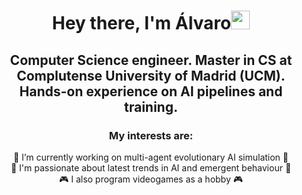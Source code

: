 <h1 align="center">Hey there, I'm Álvaro<img src="https://raw.githubusercontent.com/MartinHeinz/MartinHeinz/master/wave.gif" width="30px"></h1>

<h2 align="center">Computer Science engineer. Master in CS at Complutense University of Madrid (UCM).
Hands-on experience on AI pipelines and training.
</h2>

<h3  align="center">My interests are:</h3>

<div  align="center">🦠 I’m currently working on multi-agent evolutionary AI simulation 🦠
<div  align="center">🔭 I'm passionate about latest trends in AI and emergent behaviour 🔭</div>
<div  align="center">🎮 I also program videogames as a hobby 🎮 </div>


<!--
**AlvarezIglesias/AlvarezIglesias** is a ✨ _special_ ✨ repository because its `README.md` (this file) appears on your GitHub profile.

Here are some ideas to get you started:

- 🔭 I’m currently working on ...
- 🌱 I’m currently learning ...
- 👯 I’m looking to collaborate on ...
- 🤔 I’m looking for help with ...
- 💬 Ask me about ...
- 📫 How to reach me: ...
- 😄 Pronouns: ...
- ⚡ Fun fact: ...
-->

